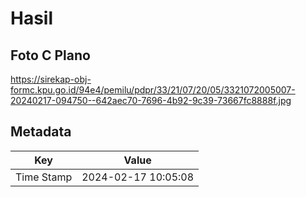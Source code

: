# Hasil

## Foto C Plano

https://sirekap-obj-formc.kpu.go.id/94e4/pemilu/pdpr/33/21/07/20/05/3321072005007-20240217-094750--642aec70-7696-4b92-9c39-73667fc8888f.jpg


## Metadata

| Key        | Value               |
| ---------- | ------------------- |
| Time Stamp | 2024-02-17 10:05:08 |



